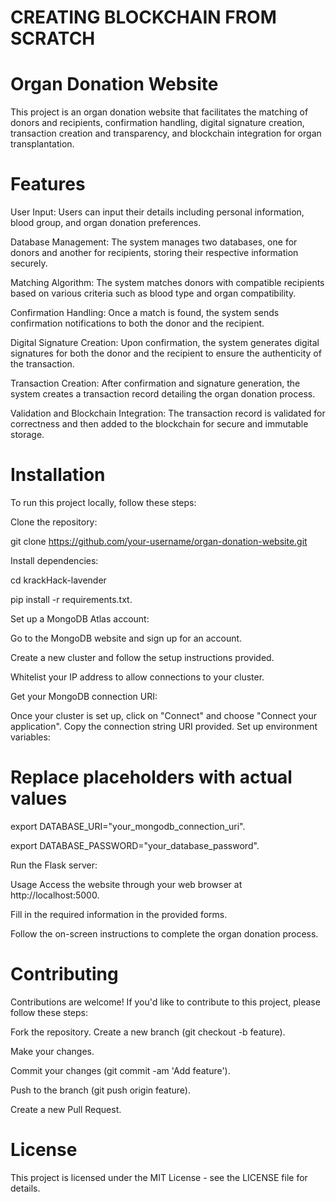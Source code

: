 # CREATING BLOCKCHAIN FROM SCRATCH
# Organ Donation Website
This project is an organ donation website that facilitates the matching of donors and recipients, confirmation handling, digital signature creation, transaction creation and transparency, and blockchain integration for organ transplantation.

# Features
User Input: Users can input their details including personal information, blood group, and organ donation preferences.

Database Management: The system manages two databases, one for donors and another for recipients, storing their respective information securely.

Matching Algorithm: The system matches donors with compatible recipients based on various criteria such as blood type and organ compatibility.

Confirmation Handling: Once a match is found, the system sends confirmation notifications to both the donor and the recipient.

Digital Signature Creation: Upon confirmation, the system generates digital signatures for both the donor and the recipient to ensure the authenticity of the transaction.

Transaction Creation: After confirmation and signature generation, the system creates a transaction record detailing the organ donation process.

Validation and Blockchain Integration: The transaction record is validated for correctness and then added to the blockchain for secure and immutable storage.

# Installation
To run this project locally, follow these steps:

Clone the repository:

git clone https://github.com/your-username/organ-donation-website.git

Install dependencies:

cd krackHack-lavender

pip install -r requirements.txt.

Set up a MongoDB Atlas account:

Go to the MongoDB website and sign up for an account.

Create a new cluster and follow the setup instructions provided.

Whitelist your IP address to allow connections to your cluster.

Get your MongoDB connection URI:

Once your cluster is set up, click on "Connect" and choose "Connect your application".
Copy the connection string URI provided.
Set up environment variables:

# Replace placeholders with actual values
export DATABASE_URI="your_mongodb_connection_uri".

export DATABASE_PASSWORD="your_database_password".

Run the Flask server:

Usage
Access the website through your web browser at http://localhost:5000.

Fill in the required information in the provided forms.

Follow the on-screen instructions to complete the organ donation process.
# Contributing
Contributions are welcome! If you'd like to contribute to this project, please follow these steps:

Fork the repository.
Create a new branch (git checkout -b feature).

Make your changes.

Commit your changes (git commit -am 'Add feature').

Push to the branch (git push origin feature).

Create a new Pull Request.
# License
This project is licensed under the MIT License - see the LICENSE file for details.
